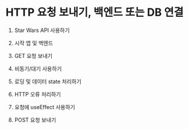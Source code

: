 # HTTP 요청 보내기, 백엔드 또는 DB 연결

1. Star Wars API 사용하기

2. 시작 앱 및 백엔드

3. GET 요청 보내기

4. 비동기/대기 사용하기

5. 로딩 및 데이터 state 처리하기

6. HTTP 오류 처리하기

7. 요청에 useEffect 사용하기

8. POST 요청 보내기
